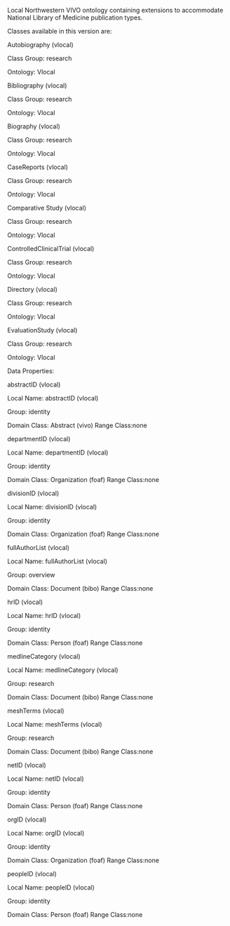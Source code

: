Local Northwestern VIVO ontology containing extensions to accommodate National Library of Medicine publication types. 



Classes available in this version are:

Autobiography (vlocal)

Class Group:	research

Ontology:	Vlocal

Bibliography (vlocal)

Class Group:	research

Ontology:	Vlocal

Biography (vlocal)

Class Group:	research

Ontology:	Vlocal

CaseReports (vlocal)

Class Group:	research

Ontology:	Vlocal

Comparative Study (vlocal)

Class Group:	research

Ontology:	Vlocal

ControlledClinicalTrial (vlocal)

Class Group:	research

Ontology:	Vlocal

Directory (vlocal)

Class Group:	research

Ontology:	Vlocal

EvaluationStudy (vlocal)

Class Group:	research

Ontology:	Vlocal





Data Properties:



abstractID (vlocal)

Local Name:	abstractID (vlocal)

Group:	identity

Domain Class:	Abstract (vivo) Range Class:none

departmentID (vlocal)

Local Name:	departmentID (vlocal)

Group:	identity

Domain Class:	Organization (foaf) Range Class:none

divisionID (vlocal)

Local Name:	divisionID (vlocal)

Group:	identity

Domain Class:	Organization (foaf) Range Class:none

fullAuthorList (vlocal)

Local Name:	fullAuthorList (vlocal)

Group:	overview

Domain Class:	Document (bibo) Range Class:none

hrID (vlocal)

Local Name:	hrID (vlocal)

Group:	identity

Domain Class:	Person (foaf) Range Class:none

medlineCategory (vlocal)

Local Name:	medlineCategory (vlocal)

Group:	research

Domain Class:	Document (bibo) Range Class:none

meshTerms (vlocal)

Local Name:	meshTerms (vlocal)

Group:	research

Domain Class:	Document (bibo) Range Class:none

netID (vlocal)

Local Name:	netID (vlocal)

Group:	identity

Domain Class:	Person (foaf) Range Class:none

orgID (vlocal)

Local Name:	orgID (vlocal)

Group:	identity

Domain Class:	Organization (foaf) Range Class:none

peopleID (vlocal)

Local Name:	peopleID (vlocal)

Group:	identity

Domain Class:	Person (foaf) Range Class:none

